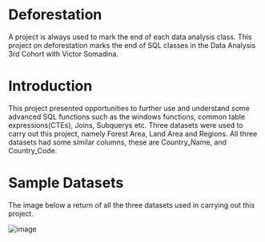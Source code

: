# Deforestation
A project is always used to mark the end of each data analysis class. This project on deforestation marks the end of SQL classes in the Data Analysis 3rd Cohort with Victor Somadina.
# Introduction
This project presented opportunities to further use and understand some advanced SQL functions such as the windows functions, common table expressions(CTEs), Joins, Subquerys etc. Three datasets were used to carry out this project, namely Forest Area, Land Area and Regions. All three datasets had some similar columns, these are Country_Name, and Country_Code. 
# Sample Datasets
The image below a return of all the three datasets used in carrying out this project.

![image](https://github.com/dianeanalyst/Deforestation/assets/120665115/49f570e7-ea7d-4b4a-aad7-8b5738be2852)
